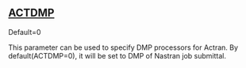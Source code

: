 ## [ACTDMP](https://nexus.hexagon.com/documentationcenter/bundle/MSC_Nastran_2022.4/page/Nastran_Combined_Book/qrg/parameters/TOC.ACTDMP.xhtml)

Default=0

This parameter can be used to specify DMP processors for Actran. By default(ACTDMP=0), it will be set to DMP of Nastran job submittal.

